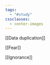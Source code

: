 ```yaml
---
tags:
  - "#study"
cssclasses:
  - center-images
---
```

[[Data duplication]]

[[Fear]]

[[Ignorance]]
